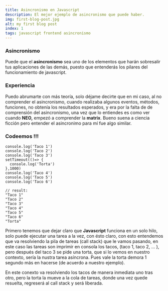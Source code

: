 ```yaml
---
title: Asincronismo en Javascript
description: El mejor ejemplo de asincronismo que puede haber.
img: first-blog-post.jpg
alt: my first blog post
index: 1
tags: javascript frontend asincronismo
---
```


### Asincronismo

Puede que el **asincronismo** sea uno de los elementos que harán sobresalir tus aplicaciones de las demás, puesto que entenderás los pilares del funcionamiento de javascript.


### Experiencia

Puedo abrumarte con más teoría, solo déjame decirte que en mi caso, al no comprender el asincronismo, cuando realizaba algunos eventos, métodos, funciones, no obtenía los resultados esperados, y era por la falta de de comprensión del asincronismo, una vez que lo entiendes es como ver cuando __NEO,__ empezó a comprender la __matrix__. Bueno suena a ciencia ficción pero entender el asincronimo para mí fue algo similar.



### Codeemos !!!

```javscript
console.log('Taco 1')
console.log('Taco 2')
console.log('Taco 3')
setTimeout(()=> {
  console.log('Torta')
},1000)
console.log('Taco 4')
console.log('Taco 5')
console.log('Taco 6')

// result:
"Taco 1"
"Taco 2"
"Taco 3"
"Taco 4"
"Taco 5"
"Taco 6"
"Torta"
```


Primero tenemos que dejar claro que **Javascript** funciona en un solo hilo, solo puede ejecutar una tarea a la vez, con ésto claro, con esto entendemos que va resolviendo la pila de tareas (call stack) que le vamos pasando, en este caso las tareas son imprimir en consola los tacos, (taco 1, taco 2, ... ), pero después del taco 3 se pide una torta, que si lo vemos en nuestro contexto, sería la nustra tarea asíncrona. Pues vale la torta demora 1 segundo más en hacerse (de acuerdo a nuestro ejemplo).

En este conexto va resolviendo los tacos de manera inmediata uno tras otro, pero la torta la mueve a la cola de tareas, donde una vez quede resuelta, regreserá al call stack y será liberada.
